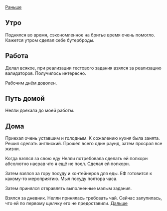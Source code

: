 [Раньше](2020.04.26.md)  
## Утро
Поднялся во время, сэкономленное на бритье время очень помогло.
Кажется утром сделал себе бутерброды.
## Работа
Делал всякое, при реализации тестового задания взялся за реализацию валидаторов. Получилось интересно.

Рабочим днём доволен.
## Путь домой
Нелли доехала до моей работы.
## Дома
Приехал очень уставшим и голодным. К сожалению кухня была занята. Решил сделать англиский. Прошёл всего один раунд, затем просрал все жизни.

Когда взялся за свою еду Нелли потребовала сделать ей попкорн абсолютно насрав что я ещё не поел. Сделал ей попкорн.

Затем взялся за гору посуду и контейнеров для еды. ЕФ готовится к какому-то мероприятию. Мыл посуду полтора часа.

Затем принялся отвравлять выполненные малым задания.

Взялся за дневник. Нелли принялась требовать чай. Сейчас залупилась, что ей по первому щелчку его не предоставили.
[Дальше](2020.04.28.md)